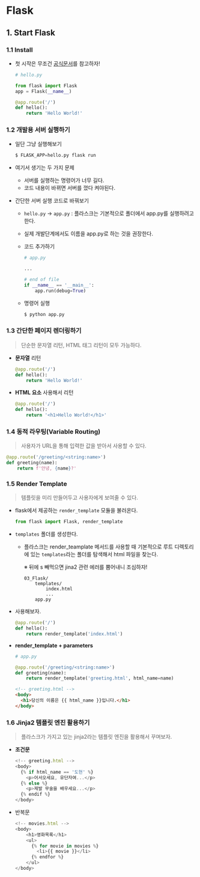 # Flask

## 1. Start Flask

### 1.1 Install

- 첫 시작은 무조건 [공식문서](http://flask.palletsprojects.com/en/1.1.x/)를 참고하자!

  ```python
  # hello.py
  
  from flask import Flask
  app = Flask(__name__)
  
  @app.route('/')
  def hello():
      return 'Hello World!'
  ```

### 1.2 개발용 서버 실행하기

- 일단 그냥 실행해보기

  ```python
  $ FLASK_APP=hello.py flask run
  ```

- 여기서 생기는 두 가지 문제

  - 서버를 실행하는 명령어가 너무 길다.
  - 코드 내용이 바뀌면 서버를 껐다 켜야된다.

- 간단한 서버 실행 코드로 바꿔보기

  - `hello.py` -> `app.py` : 플라스크는 기본적으로 폴더에서 app.py를 실행하려고 한다.

  - 실제 개발단계에서도 이름을 app.py로 하는 것을 권장한다.

  - 코드 추가하기

    ```python
    # app.py
    
    ...
    
    # end of file
    if __name__ == '__main__':
        app.run(debug=True)
    ```

  - 명령어 실행

    ```python
    $ python app.py
    ```

### 1.3 간단한 페이지 렌더링하기

> 단순한 문자열 리턴, HTML 태그 리턴이 모두 가능하다.

- **문자열** 리턴

  ```python
  @app.route('/')
  def hello():
      return 'Hello World!'
  ```

- **HTML 요소** 사용해서 리턴

  ```python
  @app.route('/')
  def hello():
      return '<h1>Hello World!</h1>'
  ```

### 1.4 동적 라우팅(Variable Routing)

> 사용자가 URL을 통해 입력한 값을 받아서 사용할 수 있다.

```python
@app.route('/greeting/<string:name>')
def greeting(name):
    return f'안녕, {name}?'
```

### 1.5 Render Template

> 템플릿을 미리 만들어두고 사용자에게 보여줄 수 있다.

- flask에서 제공하는 `render_template` 모듈을 불러온다.

  ```python
  from flask import Flask, render_template
  ```

- `templates` 폴더를 생성한다.

  - 플라스크는 render_teamplate 메서드를 사용할 때 기본적으로 루트 디렉토리에 있는 `templates`라는 폴더를 탐색해서 html 파일을 찾는다.

    ※ 뒤에 s 빼먹으면 jina2 관련 에러를 뿜어내니 조심하자!

    ```
    03_Flask/
    	templates/
    		index.html
    		...
    	app.py
    ```

- 사용해보자.

  ```python
  @app.route('/')
  def hello():
      return render_template('index.html')
  ```

- **render_template + parameters**

  ```python
  # app.py
  
  @app.route('/greeting/<string:name>')
  def greeting(name):
      return render_template('greeting.html', html_name=name)
  ```

  ```html
  <!-- greeting.html -->
  <body>
    <h1>당신의 이름은 {{ html_name }}입니다.</h1>
  </body>
  ```

### 1.6 Jinja2 템플릿 엔진 활용하기

> 플라스크가 가지고 있는 jinja2라는 템플릿 엔진을 활용해서 꾸며보자.

- **조건문**

  ```javascript
  <!-- greeting.html -->
  <body>
    {% if html_name == '도현' %}
      <p>어서오세요, 유단자여...</p>
    {% else %}
      <p>제발 무술을 배우세요...</p>
    {% endif %}
  </body>
  ```

- 반복문

  ```javascript
  <!-- movies.html -->
  <body>
      <h1>영화목록</h1>
      <ul>
        {% for movie in movies %}
          <li>{{ movie }}</li>
        {% endfor %}
      </ul>
  </body>
  ```